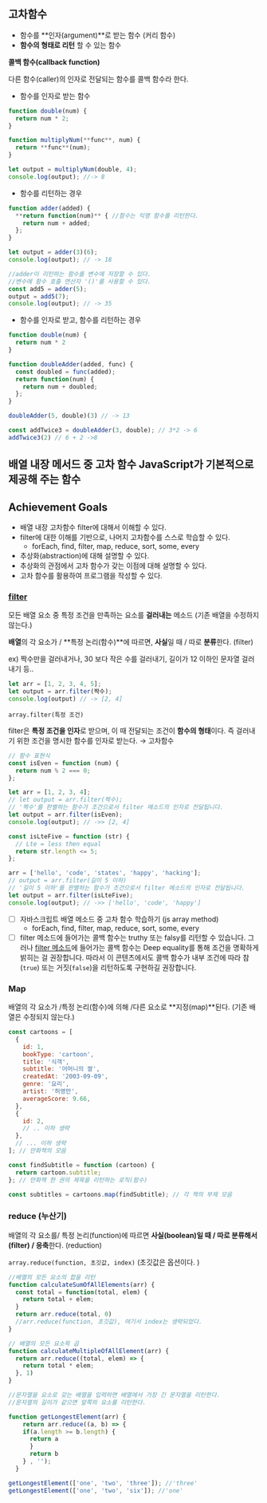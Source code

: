 ## 고차함수

- 함수를 **인자(argument)**로 받는 함수 (커리 함수)
- **함수의 형태로 리턴** 할 수 있는 함수

**콜백 함수(callback function)** 

다른 함수(caller)의 인자로 전달되는 함수를 콜백 함수라 한다. 

- 함수를 인자로 받는 함수

```jsx
function double(num) {
  return num * 2;
}

function multiplyNum(**func**, num) {
  return **func**(num); 
} 

let output = multiplyNum(double, 4); 
console.log(output); //-> 8 
```

- 함수를 리턴하는 경우

```jsx
function adder(added) {
  **return function(num)** { //함수는 익명 함수를 리턴한다. 
    return num + added; 
  }; 
} 

let output = adder(3)(6); 
console.log(output); // -> 18

//adder이 리턴하는 함수를 변수에 저장할 수 있다. 
//변수에 함수 호출 연산자 '()'를 사용할 수 있다. 
const add5 = adder(5); 
output = add5(7); 
console.log(output); // -> 35
```

- 함수를 인자로 받고, 함수를 리턴하는 경우

```jsx
function double(num) {
  return num * 2
}

function doubleAdder(added, func) {
  const doubled = func(added); 
  return function(num) {
    return num + doubled; 
  }; 
}

doubleAdder(5, double)(3) // -> 13

const addTwice3 = doubleAdder(3, double); // 3*2 -> 6
addTwice3(2) // 6 + 2 ->8 
```

## **배열 내장 메서드** 중 고차 함수 JavaScript가 기본적으로 제공해 주는 함수

## **Achievement Goals**

- 배열 내장 고차함수 filter에 대해서 이해할 수 있다.
- filter에 대한 이해를 기반으로, 나머지 고차함수를 스스로 학습할 수 있다.
    - forEach, find, filter, map, reduce, sort, some, every
- 추상화(abstraction)에 대해 설명할 수 있다.
- 추상화의 관점에서 고차 함수가 갖는 이점에 대해 설명할 수 있다.
- 고차 함수를 활용하여 프로그램을 작성할 수 있다.

### [filter](https://developer.mozilla.org/en-US/docs/Web/JavaScript/Reference/Global_Objects/Array/filter)

모든 배열 요소 중 특정 조건을 만족하는 요소를 **걸러내는** 메소드 (기존 배열을 수정하지 않는다.)

**배열**의 각 요소가 / **특정 논리(함수)**에 따르면, **사실**일 때 / 따로 **분류**한다. (filter) 

ex) 짝수만을 걸러내거나, 30 보다 작은 수를 걸러내기, 길이가 12 이하인 문자열 걸러내기  등..

```jsx
let arr = [1, 2, 3, 4, 5]; 
let output = arr.filter(짝수);
console.log(output) // -> [2, 4]
```

`array.filter(특정 조건)`

filter은 **특정 조건을 인자**로 받으며, 이 때 전달되는 조건이 **함수의 형태**이다. 즉 걸러내기 위한 조건을 명시한 함수를 인자로 받는다. → 고차함수 

```jsx
// 함수 표현식
const isEven = function (num) {
  return num % 2 === 0;
};

let arr = [1, 2, 3, 4];
// let output = arr.filter(짝수);
// '짝수'를 판별하는 함수가 조건으로서 filter 메소드의 인자로 전달됩니다.
let output = arr.filter(isEven);
console.log(output); // ->> [2, 4]

const isLteFive = function (str) {
  // Lte = less then equal
  return str.length <= 5;
};

arr = ['hello', 'code', 'states', 'happy', 'hacking'];
// output = arr.filter(길이 5 이하)
// '길이 5 이하'를 판별하는 함수가 조건으로서 filter 메소드의 인자로 전달됩니다.
let output = arr.filter(isLteFive);
console.log(output); // ->> ['hello', 'code', 'happy']
```

- [ ]  자바스크립트 배열 메소드 중 고차 함수 학습하기 (js array method)
    - forEach, find, filter, map, reduce, sort, some, every
- [ ]  filter 메소드에 들어가는 콜백 함수는 truthy 또는 falsy를 리턴할 수 있습니다. 그러나 [filter 메소드](https://developer.mozilla.org/en-US/docs/Web/JavaScript/Reference/Global_Objects/Array/filter)에 들어가는 콜백 함수는 Deep equality를 통해 조건을 명확하게 밝히는 걸 권장합니다. 따라서 이 콘텐츠에서도 콜백 함수가 내부 조건에 따라 참(`true`) 또는 거짓(`false`)을 리턴하도록 구현하길 권장합니다.

### Map

배열의 각 요소가 /특정 논리(함수)에 의해 /다른 요소로 **지정(map)**된다. (기존 배열은 수정되지 않는다.) 

```jsx
const cartoons = [
  {
    id: 1,
    bookType: 'cartoon',
    title: '식객',
    subtitle: '어머니의 쌀',
    createdAt: '2003-09-09',
    genre: '요리',
    artist: '허영만',
    averageScore: 9.66,
  },
  {
    id: 2,
    // .. 이하 생략
  },
  // ... 이하 생략
]; // 만화책의 모음

const findSubtitle = function (cartoon) {
  return cartoon.subtitle;
}; // 만화책 한 권의 제목을 리턴하는 로직(함수)

const subtitles = cartoons.map(findSubtitle); // 각 책의 부제 모음
```

### reduce (누산기)

배열의 각 요소를/ 특정 논리(function)에 따르면 **사실(boolean)일 때 / 따로 분류해서(filter) / 응축**한다. (reduction) 

`array.reduce(function, 초깃값, index)` (초깃값은 옵션이다. )  

```jsx
//배열의 모든 요소의 합을 리턴
function calculateSumOfAllElements(arr) {
  const total = function(total, elem) {
    return total + elem; 
  }
  return arr.reduce(total, 0) 
  //arr.reduce(function, 초깃값), 여기서 index는 생략되었다. 
} 
```

```jsx
// 배열의 모든 요소읙 곱
function calculateMultipleOfAllElement(arr) {
  return arr.reduce((total, elem) => {
    return total * elem; 
  }, 1)
}
```

```jsx
//문자열을 요소로 갖는 배열을 입력하면 배열에서 가장 긴 문자열을 리턴한다. 
//문자열의 길이가 같으면 앞쪽의 요소를 리턴한다. 

function getLongestElement(arr) {
    return arr.reduce((a, b) => {
    if(a.length >= b.length) {
      return a
      }
      return b 
    } , ''); 
  }

getLongestElement(['one', 'two', 'three']); //'three'
getLongestElement(['one', 'two', 'six']); //'one'
```
